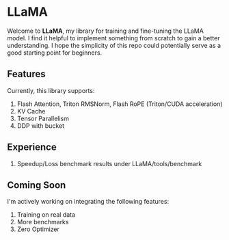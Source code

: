 # LLaMA

Welcome to **LLaMA**, my library for training and fine-tuning the LLaMA model. I find it helpful to implement something from scratch to gain a better understanding. I hope the simplicity of this repo could potentially serve as a good starting point for beginners.

## Features

Currently, this library supports:

1. Flash Attention, Triton RMSNorm, Flash RoPE (Triton/CUDA acceleration)
2. KV Cache
3. Tensor Parallelism
4. DDP with bucket 
## Experience
1. Speedup/Loss benchmark results under LLaMA/tools/benchmark

## Coming Soon

I'm actively working on integrating the following features:

1. Training on real data
2. More benchmarks    
3. Zero Optimizer    
